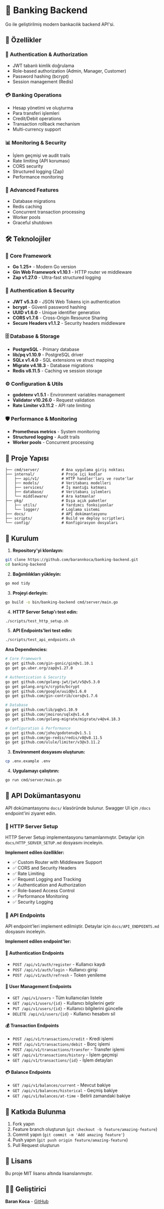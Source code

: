 # 🏦 Banking Backend

Go ile geliştirilmiş modern bankacılık backend API'si.

## 🚀 Özellikler

### 🔐 **Authentication & Authorization**
- JWT tabanlı kimlik doğrulama
- Role-based authorization (Admin, Manager, Customer)
- Password hashing (bcrypt)
- Session management (Redis)

### 💳 **Banking Operations**
- Hesap yönetimi ve oluşturma
- Para transferi işlemleri
- Credit/Debit operations
- Transaction rollback mechanism
- Multi-currency support

### 📊 **Monitoring & Security**
- İşlem geçmişi ve audit trails
- Rate limiting (API koruması)
- CORS security
- Structured logging (Zap)
- Performance monitoring

### 🔄 **Advanced Features**
- Database migrations
- Redis caching
- Concurrent transaction processing
- Worker pools
- Graceful shutdown

## 🛠️ Teknolojiler

### 🚀 **Core Framework**
- **Go 1.25+** - Modern Go version
- **Gin Web Framework v1.10.1** - HTTP router ve middleware
- **Zap v1.27.0** - Ultra-fast structured logging

### 🔐 **Authentication & Security**
- **JWT v5.3.0** - JSON Web Tokens için authentication
- **bcrypt** - Güvenli password hashing
- **UUID v1.6.0** - Unique identifier generation
- **CORS v1.7.6** - Cross-Origin Resource Sharing
- **Secure Headers v1.1.2** - Security headers middleware

### 🗄️ **Database & Storage**
- **PostgreSQL** - Primary database
- **lib/pq v1.10.9** - PostgreSQL driver
- **SQLx v1.4.0** - SQL extensions ve struct mapping
- **Migrate v4.18.3** - Database migrations
- **Redis v8.11.5** - Caching ve session storage

### ⚙️ **Configuration & Utils**
- **godotenv v1.5.1** - Environment variables management
- **Validator v10.26.0** - Request validation
- **Rate Limiter v3.11.2** - API rate limiting

### 🛡️ **Performance & Monitoring**
- **Prometheus metrics** - System monitoring
- **Structured logging** - Audit trails
- **Worker pools** - Concurrent processing

## 📁 Proje Yapısı

```
├── cmd/server/          # Ana uygulama giriş noktası
├── internal/            # Proje içi kodlar
│   ├── api/v1/          # HTTP handler'ları ve route'lar
│   ├── models/          # Veritabanı modelleri
│   ├── services/        # İş mantığı katmanı
│   ├── database/        # Veritabanı işlemleri
│   └── middleware/      # Ara katmanlar
├── pkg/                 # Dışa açık paketler
│   ├── utils/           # Yardımcı fonksiyonlar
│   └── logger/          # Loglama sistemi
├── docs/                # API dokümantasyonu
├── scripts/             # Build ve deploy scriptleri
└── config/              # Konfigürasyon dosyaları
```

## 🚀 Kurulum

1. **Repository'yi klonlayın:**
```bash
git clone https://github.com/barannkoca/banking-backend.git
cd banking-backend
```

2. **Bağımlılıkları yükleyin:**
```bash
go mod tidy
```

3. **Projeyi derleyin:**
```bash
go build -o bin/banking-backend cmd/server/main.go
```

4. **HTTP Server Setup'ı test edin:**
```bash
./scripts/test_http_setup.sh
```

5. **API Endpoints'leri test edin:**
```bash
./scripts/test_api_endpoints.sh
```

**Ana Dependencies:**
```bash
# Core Framework
go get github.com/gin-gonic/gin@v1.10.1
go get go.uber.org/zap@v1.27.0

# Authentication & Security  
go get github.com/golang-jwt/jwt/v5@v5.3.0
go get golang.org/x/crypto/bcrypt
go get github.com/google/uuid@v1.6.0
go get github.com/gin-contrib/cors@v1.7.6

# Database
go get github.com/lib/pq@v1.10.9
go get github.com/jmoiron/sqlx@v1.4.0
go get github.com/golang-migrate/migrate/v4@v4.18.3

# Configuration & Performance
go get github.com/joho/godotenv@v1.5.1
go get github.com/go-redis/redis/v8@v8.11.5
go get github.com/ulule/limiter/v3@v3.11.2
```

3. **Environment dosyasını oluşturun:**
```bash
cp .env.example .env
```

4. **Uygulamayı çalıştırın:**
```bash
go run cmd/server/main.go
```

## 📝 API Dokümantasyonu

API dokümantasyonu `docs/` klasöründe bulunur. Swagger UI için `/docs` endpoint'ini ziyaret edin.

### 🚀 HTTP Server Setup

HTTP Server Setup implementasyonu tamamlanmıştır. Detaylar için `docs/HTTP_SERVER_SETUP.md` dosyasını inceleyin.

**Implement edilen özellikler:**
- ✅ Custom Router with Middleware Support
- ✅ CORS and Security Headers
- ✅ Rate Limiting
- ✅ Request Logging and Tracking
- ✅ Authentication and Authorization
- ✅ Role-based Access Control
- ✅ Performance Monitoring
- ✅ Security Logging

### 📡 API Endpoints

API endpoint'leri implement edilmiştir. Detaylar için `docs/API_ENDPOINTS.md` dosyasını inceleyin.

**Implement edilen endpoint'ler:**

#### 🔐 Authentication Endpoints
- `POST /api/v1/auth/register` - Kullanıcı kaydı
- `POST /api/v1/auth/login` - Kullanıcı girişi
- `POST /api/v1/auth/refresh` - Token yenileme

#### 👥 User Management Endpoints
- `GET /api/v1/users` - Tüm kullanıcıları listele
- `GET /api/v1/users/{id}` - Kullanıcı bilgilerini getir
- `PUT /api/v1/users/{id}` - Kullanıcı bilgilerini güncelle
- `DELETE /api/v1/users/{id}` - Kullanıcı hesabını sil

#### 💰 Transaction Endpoints
- `POST /api/v1/transactions/credit` - Kredi işlemi
- `POST /api/v1/transactions/debit` - Borç işlemi
- `POST /api/v1/transactions/transfer` - Transfer işlemi
- `GET /api/v1/transactions/history` - İşlem geçmişi
- `GET /api/v1/transactions/{id}` - İşlem detayları

#### 💳 Balance Endpoints
- `GET /api/v1/balances/current` - Mevcut bakiye
- `GET /api/v1/balances/historical` - Geçmiş bakiye
- `GET /api/v1/balances/at-time` - Belirli zamandaki bakiye

## 🤝 Katkıda Bulunma

1. Fork yapın
2. Feature branch oluşturun (`git checkout -b feature/amazing-feature`)
3. Commit yapın (`git commit -m 'Add amazing feature'`)
4. Push yapın (`git push origin feature/amazing-feature`)
5. Pull Request oluşturun

## 📄 Lisans

Bu proje MIT lisansı altında lisanslanmıştır.

## 👨‍💻 Geliştirici

**Baran Koca** - [GitHub](https://github.com/barannkoca)
